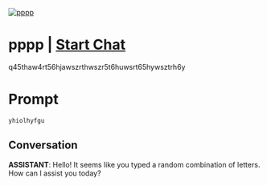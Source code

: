 
[![pppp](https://flow-prompt-covers.s3.us-west-1.amazonaws.com/icon/cute/cute_2.png)](https://gptcall.net/chat.html?data=%7B%22contact%22%3A%7B%22id%22%3A%224lMp0bQuNacQ0ZiyD4xsj%22%2C%22flow%22%3Atrue%7D%7D)
# pppp | [Start Chat](https://gptcall.net/chat.html?data=%7B%22contact%22%3A%7B%22id%22%3A%224lMp0bQuNacQ0ZiyD4xsj%22%2C%22flow%22%3Atrue%7D%7D)
q45thaw4rt56hjawszrthwszr5t6huwsrt65hywsztrh6y

# Prompt

```
yhiolhyfgu
```

## Conversation

**ASSISTANT**: Hello! It seems like you typed a random combination of letters. How can I assist you today?


